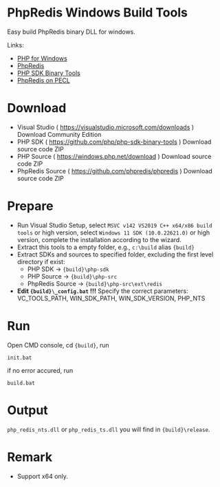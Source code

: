 # PhpRedis Windows Build Tools

Easy build PhpRedis binary DLL for windows.

Links:
- [PHP for Windows](https://windows.php.net)
- [PhpRedis](https://github.com/phpredis/phpredis)
- [PHP SDK Binary Tools](https://github.com/php/php-sdk-binary-tools)
- [PhpRedis on PECL](https://pecl.php.net/package/redis)


# Download

- Visual Studio ( https://visualstudio.microsoft.com/downloads ) Download Community Edition
- PHP SDK ( https://github.com/php/php-sdk-binary-tools ) Download source code ZIP
- PHP Source ( https://windows.php.net/download ) Download source code ZIP
- PhpRedis Source ( https://github.com/phpredis/phpredis ) Download source code ZIP

# Prepare 

- Run Visual Studio Setup, select `MSVC v142 VS2019 C++ x64/x86 build tools` or high version, select `Windows 11 SDK (10.0.22621.0)` or high version, complete the installation according to the wizard.
- Extract this tools to a empty folder, e.g., `c:\build` alias `{build}`
- Extract SDKs and sources to specified folder, excluding the first level directory if exist:
  - PHP SDK -> `{build}\php-sdk`
  - PHP Source -> `{build}\php-src`
  - PhpRedis Source -> `{build}\php-src\ext\redis`
- **Edit `{build}\_config.bat` !!!** Specify the correct parameters: VC_TOOLS_PATH, WIN_SDK_PATH, WIN_SDK_VERSION, PHP_NTS

# Run

Open CMD console, cd `{build}`, run

`init.bat`

if no error accured, run

`build.bat`

# Output

`php_redis_nts.dll` or `php_redis_ts.dll` you will find in `{build}\release`.

# Remark

- Support x64 only.